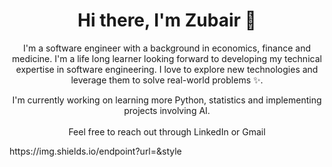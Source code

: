 ### <h1 align=center>Hi there, I'm Zubair 👋</h1>

<p align=center>I'm a software engineer with a background in economics, finance and medicine. I'm a life long learner looking forward to developing my technical expertise in software engineering. I love to explore new technologies and leverage them to solve real-world problems ✨.
  
<p align=center>I'm currently working on learning more Python, statistics and implementing projects involving AI.
<br />
<br />Feel free to reach out through LinkedIn or Gmail 
</p>
https://img.shields.io/endpoint?url=<URL>&style<STYLE>
<p 
  align=center
    <a href="https://www.linkedin.com/in/zubair-akbar-engineer/" target="blank">
      <img
        alt="Linkedin"
        src="https://img.shields.io/badge/linkedin-0077B5?logo=linkedin&url=https://www.linkedin.com/in/zubair-akbar-engineer&logoColor=white&style=for-the-badge" 
        />
    </a>
    <a href="mailto:zbarakzai@gmail.com" target="blank">
      <img 
        src="https://img.shields.io/badge/Gmail-D14836?style=for-the-badge&logo=gmail&logoColor=white" alt="mailto:zbarakzai@gmail.com" />
    </a> 
</p>

<p
   align=center>
    <img alt="React" src="https://img.shields.io/badge/React-61DAFB?logo=react&logoColor=white&style=for-the-badge" /> 
    <img alt="JavaScript" src="https://img.shields.io/badge/JavaScript-F7DF1E?logo=javascript&logoColor=white&style=for-the-badge" />
    <img alt="HTML" src="https://img.shields.io/badge/HTML-E34F26?logo=html5&logoColor=white&style=for-the-badge" />
    <img alt="Css" src="https://img.shields.io/badge/CSS-1572B6?logo=css3&logoColor=white&style=for-the-badge" />
    <img alt="GraphQl" src="https://img.shields.io/badge/GraphQL-E10098?logo=graphql&logoColor=white&style=for-the-badge" />
    <img alt="MySQL" src="https://img.shields.io/badge/MySQL-4479A1?logo=mysql&logoColor=white&style=for-the-badge" />
    <img alt="PostgreSQL" src="https://img.shields.io/badge/PostgreSQL-4169E1?logo=postgresql&logoColor=white&style=for-the-badge" />
    <img alt="MongoDB" src="https://img.shields.io/badge/MongoDB-47A248?logo=mongodb&logoColor=white&style=for-the-badge" />
    <img alt="Python" src="https://img.shields.io/badge/Python-3776AB?logo=python&logoColor=white&style=for-the-badge" />
   
</p>


<p 
   align=center>
    <img height="180em" src="https://github-readme-stats.vercel.app/api?username=zubair-akbar&show_icons=true&hide_border=true&&count_private=true&include_all_commits=true&theme=dracula" 
    />
</p>

<p 
   align=center>
    <img height="180em" src="https://github-readme-stats.vercel.app/api/top-langs/?username=zubair-akbar&layout=compact&theme=dracula"
    />
</p>

<p
   align=center>
   <a href="#">
      <img 
       src="https://shields-io-visitor-counter.herokuapp.com/badge?page=zubair-akbar.zubair-akbar&labelColor=000000&logo=GitHub&logoColor=FFFFFF&color=1D70B8&style=for-the-badge">
   </a>
</p>
  
  <!--
**zubair-akbar/zubair-akbar** is a ✨ _special_ ✨ repository because its `README.md` (this file) appears on your GitHub profile.

Here are some ideas to get you started:

- 🔭 I’m currently working on ...
- 🌱 I’m currently learning ...
- 👯 I’m looking to collaborate on ...
- 🤔 I’m looking for help with ...
- 💬 Ask me about ...
- 📫 How to reach me: ...
- 😄 Pronouns: ...
- ⚡ Fun fact: ...

Non functional <img src="https://github-readme-stats.vercel.app/api/top-langs/?username=zubair-akbar&langs_count=5&theme=dracula&layout=compact" />]

-->
